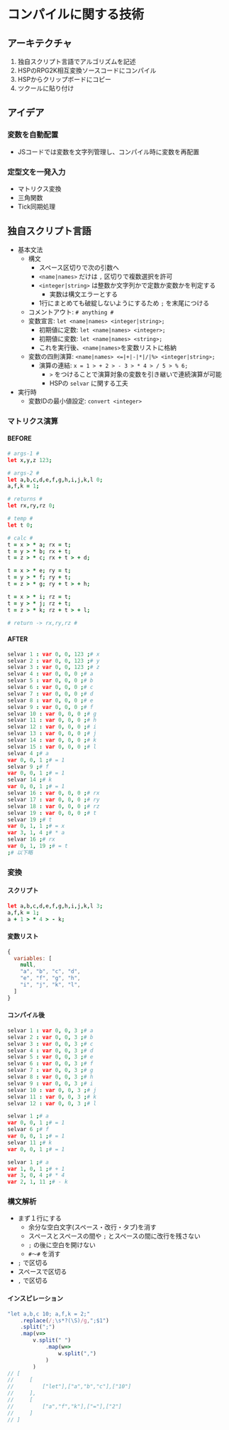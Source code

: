 # コンパイルに関する技術

## アーキテクチャ
1. 独自スクリプト言語でアルゴリズムを記述
2. HSPのRPG2K相互変換ソースコードにコンパイル
3. HSPからクリップボードにコピー
4. ツクールに貼り付け

## アイデア
### 変数を自動配置
- JSコードでは変数を文字列管理し、コンパイル時に変数を再配置
### 定型文を一発入力
- マトリクス変換
- 三角関数
- Tick同期処理

## 独自スクリプト言語
- 基本文法
  - 構文
    - スペース区切りで次の引数へ
    - `<name|names>` だけは `,` 区切りで複数選択を許可
    - `<integer|string>` は整数か文字列かで定数か変数かを判定する
      - 実数は構文エラーとする
    - 1行にまとめても破綻しないようにするため `;` を末尾につける
  - コメントアウト: `# anything #`
  - 変数宣言: `let <name|names> <integer|string>;`
    - 初期値に定数: `let <name|names> <integer>;`
    - 初期値に変数: `let <name|names> <string>;`
    - これを実行後、`<name|names>`を変数リストに格納
  - 変数の四則演算: `<name|names> <=|+|-|*|/|%> <integer|string>;`
    - 演算の連結: `x = 1 > + 2 > - 3 > * 4 > / 5 > % 6;`
      - `>` をつけることで演算対象の変数を引き継いで連続演算が可能
      - HSPの `selvar` に関する工夫
- 実行時
  - 変数IDの最小値設定: `convert <integer>`

### マトリクス演算
#### BEFORE
```coffee
# args-1 #
let x,y,z 123;

# args-2 #
let a,b,c,d,e,f,g,h,i,j,k,l 0;
a,f,k = 1;

# returns #
let rx,ry,rz 0;

# temp #
let t 0;

# calc #
t = x > * a; rx = t;
t = y > * b; rx + t;
t = z > * c; rx + t > + d;

t = x > * e; ry = t;
t = y > * f; ry + t;
t = z > * g; ry + t > + h;

t = x > * i; rz = t;
t = y > * j; rz + t;
t = z > * k; rz + t > + l;

# return -> rx,ry,rz #
```
#### AFTER
```coffee
selvar 1 : var 0, 0, 123 ;# x
selvar 2 : var 0, 0, 123 ;# y
selvar 3 : var 0, 0, 123 ;# z
selvar 4 : var 0, 0, 0 ;# a
selvar 5 : var 0, 0, 0 ;# b
selvar 6 : var 0, 0, 0 ;# c
selvar 7 : var 0, 0, 0 ;# d
selvar 8 : var 0, 0, 0 ;# e
selvar 9 : var 0, 0, 0 ;# f
selvar 10 : var 0, 0, 0 ;# g
selvar 11 : var 0, 0, 0 ;# h
selvar 12 : var 0, 0, 0 ;# i
selvar 13 : var 0, 0, 0 ;# j
selvar 14 : var 0, 0, 0 ;# k
selvar 15 : var 0, 0, 0 ;# l
selvar 4 ;# a
var 0, 0, 1 ;# = 1
selvar 9 ;# f
var 0, 0, 1 ;# = 1
selvar 14 ;# k
var 0, 0, 1 ;# = 1
selvar 16 : var 0, 0, 0 ;# rx
selvar 17 : var 0, 0, 0 ;# ry
selvar 18 : var 0, 0, 0 ;# rz
selvar 19 : var 0, 0, 0 ;# t
selvar 19 ;# t
var 0, 1, 1 ;# = x
var 3, 1, 4 ;# * a
selvar 16 ;# rx
var 0, 1, 19 ;# = t
;# 以下略
```
### 変換
#### スクリプト
```coffee
let a,b,c,d,e,f,g,h,i,j,k,l 3;
a,f,k = 1;
a + 1 > * 4 > - k;
```
#### 変数リスト
```js
{
  variables: [
    null,
    "a", "b", "c", "d",
    "e", "f", "g", "h",
    "i", "j", "k", "l",
  ]
}
```
#### コンパイル後
```coffee
selvar 1 : var 0, 0, 3 ;# a
selvar 2 : var 0, 0, 3 ;# b
selvar 3 : var 0, 0, 3 ;# c
selvar 4 : var 0, 0, 3 ;# d
selvar 5 : var 0, 0, 3 ;# e
selvar 6 : var 0, 0, 3 ;# f
selvar 7 : var 0, 0, 3 ;# g
selvar 8 : var 0, 0, 3 ;# h
selvar 9 : var 0, 0, 3 ;# i
selvar 10 : var 0, 0, 3 ;# j
selvar 11 : var 0, 0, 3 ;# k
selvar 12 : var 0, 0, 3 ;# l

selvar 1 ;# a
var 0, 0, 1 ;# = 1
selvar 6 ;# f
var 0, 0, 1 ;# = 1
selvar 11 ;# k
var 0, 0, 1 ;# = 1

selvar 1 ;# a
var 1, 0, 1 ;# + 1
var 3, 0, 4 ;# * 4
var 2, 1, 11 ;# - k
```

### 構文解析
- まず１行にする
  - 余分な空白文字(スペース・改行・タブ)を消す
  - スペースとスペースの間や `;` とスペースの間に改行を残さない
  - `;` の後に空白を開けない
  - `#～#` を消す
- `;` で区切る
- スペースで区切る
- `,` で区切る
#### インスピレーション
```js
"let a,b,c 10; a,f,k = 2;"
    .replace(/;\s*?(\S)/g,";$1")
    .split(";")
    .map(v=>
        v.split(" ")
            .map(w=>
                w.split(",")
            )
        )
// [
//     [
//         ["let"],["a","b","c"],["10"]
//     ],
//     [
//         ["a","f","k"],["="],["2"]
//     ]
// ]
```
